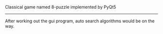 Classical game named 8-puzzle implemented by PyQt5
- - -
After working out the gui program, auto search algorithms would be on the way. 